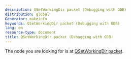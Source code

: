 ```yaml
---
description: QSetWorkingDir packet (Debugging with GDB)
distribution: global
Generator: makeinfo
keywords: QSetWorkingDir packet (Debugging with GDB)
lang: en
resource-type: document
title: QSetWorkingDir packet (Debugging with GDB)
---
```

The node you are looking for is at [QSetWorkingDir packet](General-Query-Packets.html#QSetWorkingDir-packet).
